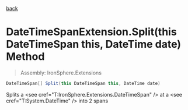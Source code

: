 ﻿

[back](/IronSphere.Extensions/types/DateTimeSpanExtension)

# DateTimeSpanExtension.Split(this DateTimeSpan this, DateTime date) Method

> Assembly: IronSphere.Extensions

```csharp
DateTimeSpan[] Split(this DateTimeSpan this, DateTime date)
```

Splits a &lt;see cref=&quot;T:IronSphere.Extensions.DateTimeSpan&quot; /&gt; at a &lt;see cref=&quot;T:System.DateTime&quot; /&gt; into 2 spans

 